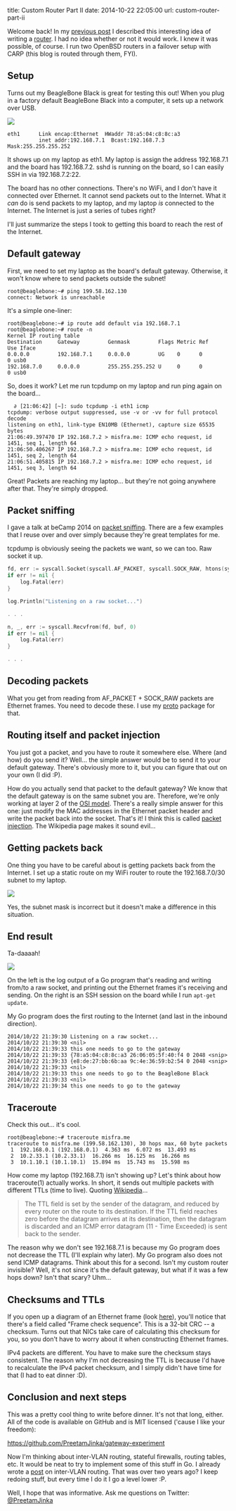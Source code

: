 title: Custom Router Part II
date: 2014-10-22 22:05:00
url: custom-router-part-ii

Welcome back! In my [previous post](http://misfra.me/custom-router) I
described this interesting idea of writing a [router](http://en.wikipedia.org/wiki/Router_(computing)).
I had no idea whether or not it would work. I knew it was possible, of course. I
run two OpenBSD routers in a failover setup with CARP (this blog is routed through
them, FYI).

Setup
---
Turns out my BeagleBone Black is great for testing this out! When you plug in
a factory default BeagleBone Black into a computer, it sets up a network over
USB.

![](http://static.misfra.me/images/posts/custom-router-part-ii/bbb-network.png)

	eth1      Link encap:Ethernet  HWaddr 78:a5:04:c8:8c:a3  
	          inet addr:192.168.7.1  Bcast:192.168.7.3  Mask:255.255.255.252

It shows up on my laptop as eth1. My laptop is assign the address 192.168.7.1 and
the board has 192.168.7.2. sshd is running on the board, so I can easily SSH in via
192.168.7.2:22.

The board has no other connections. There's no WiFi, and I don't have it connected
over Ethernet. It cannot send packets out to the Internet. What it *can* do is
send packets to my laptop, and my laptop *is* connected to the Internet. The Internet
is just a series of tubes right?

I'll just summarize the steps I took to getting this board to reach the rest
of the Internet.

Default gateway
---
First, we need to set my laptop as the board's default gateway. Otherwise,
it won't know where to send packets outside the subnet!

	root@beaglebone:~# ping 199.58.162.130
	connect: Network is unreachable

It's a simple one-liner:

	root@beaglebone:~# ip route add default via 192.168.7.1
	root@beaglebone:~# route -n
	Kernel IP routing table
	Destination     Gateway         Genmask         Flags Metric Ref    Use Iface
	0.0.0.0         192.168.7.1     0.0.0.0         UG    0      0        0 usb0
	192.168.7.0     0.0.0.0         255.255.255.252 U     0      0        0 usb0

So, does it work? Let me run tcpdump on my laptop and run ping again on the board...

	  ∂ [21:06:42] [~]: sudo tcpdump -i eth1 icmp
	tcpdump: verbose output suppressed, use -v or -vv for full protocol decode
	listening on eth1, link-type EN10MB (Ethernet), capture size 65535 bytes
	21:06:49.397470 IP 192.168.7.2 > misfra.me: ICMP echo request, id 1451, seq 1, length 64
	21:06:50.406267 IP 192.168.7.2 > misfra.me: ICMP echo request, id 1451, seq 2, length 64
	21:06:51.405815 IP 192.168.7.2 > misfra.me: ICMP echo request, id 1451, seq 3, length 64

Great! Packets are reaching my laptop... but they're not going anywhere after that. They're
simply dropped.

Packet sniffing
---
I gave a talk at beCamp 2014 on [packet sniffing](https://github.com/PreetamJinka/packet-sniffing).
There are a few examples that I reuse over and over simply because they're great templates for me.

tcpdump is obviously seeing the packets we want, so we can too. Raw socket it up.

```go
fd, err := syscall.Socket(syscall.AF_PACKET, syscall.SOCK_RAW, htons(syscall.ETH_P_ALL))
if err != nil {
	log.Fatal(err)
}

log.Println("Listening on a raw socket...")

. . .

n, _, err := syscall.Recvfrom(fd, buf, 0)
if err != nil {
	log.Fatal(err)
}

. . .
```

Decoding packets
---
What you get from reading from AF_PACKET + SOCK_RAW packets are Ethernet frames.
You need to decode these. I use my [proto](https://github.com/PreetamJinka/proto/blob/master/ethernet.go)
package for that.

Routing itself and packet injection
---
You just got a packet, and you have to route it somewhere else. Where (and how) do you send it?
Well...  the simple answer would be to send it to your default gateway. There's obviously more to it,
but you can figure that out on your own (I did :P).

How do you actually send that packet to the default gateway? We know that the default gateway is on the
same subnet you are. Therefore, we're only working at layer 2 of the [OSI model](http://en.wikipedia.org/wiki/OSI_model).
There's a really simple answer for this one: just modify the MAC addresses in the Ethernet packet header
and write the packet back into the socket. That's it! I think this is called [packet injection](http://en.wikipedia.org/wiki/Packet_injection).
The Wikipedia page makes it sound evil...

Getting packets back
---
One thing you have to be careful about is getting packets back from the Internet.
I set up a static route on my WiFi router to route the 192.168.7.0/30 subnet
to my laptop.

![](http://static.misfra.me/images/posts/custom-router-part-ii/static-route.png)

Yes, the subnet mask is incorrect but it doesn't make a difference in this situation.

End result
---

Ta-daaaah!

![](http://static.misfra.me/images/posts/custom-router-part-ii/demo.gif)

On the left is the log output of a Go program that's reading and writing from/to
a raw socket, and printing out the Ethernet frames it's receiving and sending.
On the right is an SSH session on the board while I run `apt-get update`.

My Go program does the first routing to the Internet (and last in the inbound
direction).

	2014/10/22 21:39:30 Listening on a raw socket...
	2014/10/22 21:39:30 <nil>
	2014/10/22 21:39:33 this one needs to go to the gateway
	2014/10/22 21:39:33 {78:a5:04:c8:8c:a3 26:06:05:5f:40:f4 0 2048 <snip>
	2014/10/22 21:39:33 {e8:de:27:bb:6b:aa 9c:4e:36:59:b2:54 0 2048 <snip>
	2014/10/22 21:39:33 <nil>
	2014/10/22 21:39:33 this one needs to go to the BeagleBone Black
	2014/10/22 21:39:33 <nil>
	2014/10/22 21:39:34 this one needs to go to the gateway

Traceroute
---
Check this out... it's cool.

	root@beaglebone:~# traceroute misfra.me
	traceroute to misfra.me (199.58.162.130), 30 hops max, 60 byte packets
	 1  192.168.0.1 (192.168.0.1)  4.363 ms  6.072 ms  13.493 ms
	 2  10.2.33.1 (10.2.33.1)  16.266 ms  16.125 ms  16.266 ms
	 3  10.1.10.1 (10.1.10.1)  15.894 ms  15.743 ms  15.598 ms

How come my laptop (192.168.7.1) isn't showing up? Let's think about
how traceroute(1) actually works. In short, it sends out multiple packets
with different TTLs (time to live). Quoting [Wikipedia](http://en.wikipedia.org/wiki/Time_to_live)...

> The TTL field is set by the sender of the datagram, and reduced by every router on the route to its destination. If the TTL field reaches zero before the datagram arrives at its destination, then the datagram is discarded and an ICMP error datagram (11 - Time Exceeded) is sent back to the sender.

The reason why we don't see 192.168.7.1 is because my Go program does not
decrease the TTL (I'll explain why later). My Go program also does not send ICMP
datagrams. Think about this for a second. Isn't my custom router invisible? Well,
it's not since it's the default gateway, but what if it was a few hops down? Isn't
that scary? Uhm...

Checksums and TTLs
---
If you open up a diagram of an Ethernet frame (look [here](http://en.wikipedia.org/wiki/Ethernet_frame#Structure)),
you'll notice that there's a field called "Frame check sequence". This is a 32-bit CRC -- a checksum.
Turns out that NICs take care of calculating this checksum for you, so you don't have to worry about it when
constructing Ethernet frames.

IPv4 packets are different. You have to make sure the checksum stays consistent. The reason why
I'm not decreasing the TTL is because I'd have to recalculate the IPv4 packet checksum, and
I simply didn't have time for that (I had to eat dinner :D).

Conclusion and next steps
---
This was a pretty cool thing to write before dinner. It's not that long, either. All of the code
is available on GitHub and is MIT licensed ('cause I like your freedom):

https://github.com/PreetamJinka/gateway-experiment

Now I'm thinking about inter-VLAN routing, stateful firewalls, routing tables, etc.
It would be neat to try to implement some of this stuff in Go. I already wrote a [post](http://misfra.me/router-on-a-stick) on inter-VLAN routing. That was over two years ago? I keep redoing stuff, but every time I do it I go a level lower :P.

Well, I hope that was informative. Ask me questions on Twitter: [@PreetamJinka](https://twitter.com/PreetamJinka)
